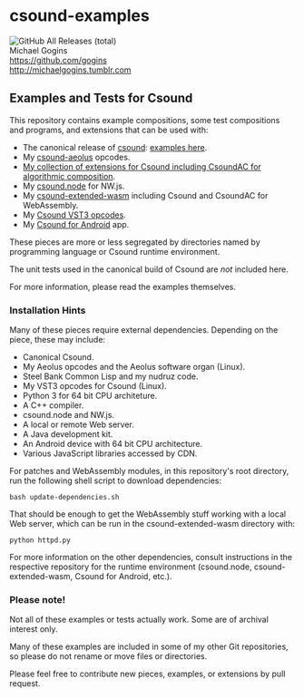 # csound-examples
![GitHub All Releases (total)](https://img.shields.io/github/downloads/gogins/csound-examples/total.svg)<br>
Michael Gogins<br>
https://github.com/gogins<br>
http://michaelgogins.tumblr.com

## Examples and Tests for Csound

This repository contains example compositions, some test compositions and 
programs, and extensions that can be used with: 
 - The canonical release of [csound](https://github.com/csound/csound): [examples here](https://gogins.github.io/csound-examples/csd/oblivion.csd).
 - My [csound-aeolus](https://github.com/gogins/csound-aeolus) opcodes.
 - [My collection of extensions for Csound including CsoundAC for algorithmic composition](https://github.com/gogins/csound-extended). 
 - My [csound.node](https://github.com/gogins/csound-extended/tree/develop/csound.node) for NW.js.
 - My [csound-extended-wasm](https://github.com/gogins/csound-extended/tree/develop/WebAssembly) including Csound and CsoundAC for WebAssembly. 
 - My [Csound VST3 opcodes](https://github.com/gogins/csound-vst3-opcodes).
 - My [Csound for Android](https://github.com/gogins/csound-android) app.

These pieces are more or less segregated by directories named by programming 
language or Csound runtime environment.

The unit tests used in the canonical build of Csound are _not_ included here.

For more information, please read the examples themselves.

### Installation Hints

Many of these pieces require external dependencies. Depending on the piece, 
these may include:

 - Canonical Csound.
 - My Aeolus opcodes and the Aeolus software organ (Linux).
 - Steel Bank Common Lisp and my nudruz code.
 - My VST3 opcodes for Csound (Linux).
 - Python 3 for 64 bit CPU architeture.
 - A C++ compiler.
 - csound.node and NW.js.
 - A local or remote Web server.
 - A Java development kit.
 - An Android device with 64 bit CPU architecture.
 - Various JavaScript libraries accessed by CDN.
 
For patches and WebAssembly modules, in this repository's root directory, run 
the following shell script to download dependencies:
```
bash update-dependencies.sh
```

That should be enough to get the WebAssembly stuff working with a local Web 
server, which can be run in the csound-extended-wasm directory with:
```
python httpd.py
```

For more information on the other dependencies, consult instructions in the 
respective repository for the runtime environment (csound.node, 
csound-extended-wasm, Csound for Android, etc.).

### Please note!

Not all of these examples or tests actually work. Some are of archival 
interest only.

Many of these examples are included in some of my other Git repositories, 
so please do not rename or move files or directories. 

Please feel free to contribute new pieces, examples, or extensions by pull 
request.
